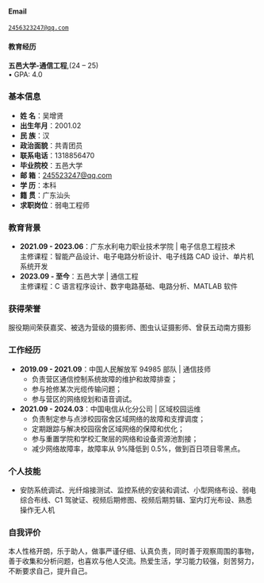 
#### Email  
<code>2456323247@qq.com</code>

#### 教育经历  

**五邑大学-通信工程**,(24 – 25)  
• GPA: 4.0

### 基本信息
- **姓 名**：吴增贤
- **出生年月**：2001.02 
- **民 族**：汉 
- **政治面貌**：共青团员
- **联系电话**：1318856470 
- **毕业院校**：五邑大学 
- **邮 箱**：245523247@qq.com 
- **学 历**：本科 
- **籍 贯**：广东汕头 
- **求职岗位**：弱电工程师 

### 教育背景
- **2021.09 - 2023.06**：广东水利电力职业技术学院 | 电子信息工程技术  
  主修课程：智能产品设计、电子电路分析设计、电子线路 CAD 设计、单片机系统开发  
- **2023.09 - 至今**：五邑大学 | 通信工程  
  主修课程：C 语言程序设计、数字电路基础、电路分析、MATLAB 软件  

### 获得荣誉
服役期间荣获嘉奖、被选为营级的摄影师、图虫认证摄影师、曾获五动南方摄影  

### 工作经历
- **2019.09 - 2021.09**：中国人民解放军 94985 部队 | 通信技师  
  - 负责营区通信控制系统故障的维护和故障排查；  
  - 参与抢修某次光缆传输问题；  
  - 参与营区的网络规划和语音调试。  
- **2021.09 - 2024.03**：中国电信从化分公司 | 区域校园运维  
  - 负责制定参与点涉校园宿舍区域网络的故障和支撑调度；  
  - 定期跟踪与解决校园宿舍区域网络的保障和优化；  
  - 参与重置学院和学校汇聚层的网络和设备资源池割接；  
  - 减少网络故障率，故障率从 9%降低到 0.5%，做到百日项目零黑点。  

### 个人技能
- 安防系统调试、光纤熔接测试、监控系统的安装和调试、小型网络布设、弱电综合布线、C1 驾驶证、视频后期修图、视频后期剪辑、室内灯光布设、熟悉操作无人机  

### 自我评价
本人性格开朗，乐于助人，做事严谨仔细、认真负责，同时善于观察周围的事物，善于收集和分析问题，也喜欢与他人交流。热爱生活，学习能力较强，刻苦努力，不断要求自己，提升自己。 